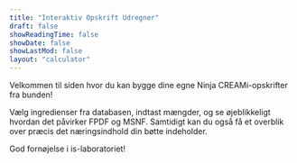 ```yaml
---
title: "Interaktiv Opskrift Udregner"
draft: false
showReadingTime: false
showDate: false
showLastMod: false
layout: "calculator" 
---
```


Velkommen til siden hvor du kan bygge dine egne Ninja CREAMi-opskrifter fra bunden!

Vælg ingredienser fra databasen, indtast mængder, og se øjeblikkeligt hvordan det påvirker FPDF og MSNF. Samtidigt kan du også få et overblik over præcis det næringsindhold din bøtte indeholder.

God fornøjelse i is-laboratoriet!